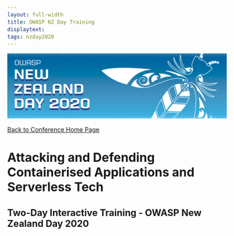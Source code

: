 ```yaml
---
layout: full-width
title: OWASP NZ Day Training
displaytext: 
tags: nzday2020
---
```


[![Conference Web Banner](../../assets/images/Web_Banner-OWASP_NZ_Day_2020.jpg)](/www-event-2020-NewZealandDay)

[Back to Conference Home Page](/www-event-2020-NewZealandDay)

# Attacking and Defending Containerised Applications and Serverless Tech

## Two-Day Interactive Training - OWASP New Zealand Day 2020

